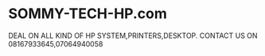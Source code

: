 # SOMMY-TECH-HP.com
DEAL ON ALL KIND OF HP SYSTEM,PRINTERS,DESKTOP.
CONTACT US ON 08167933645,07064940058
